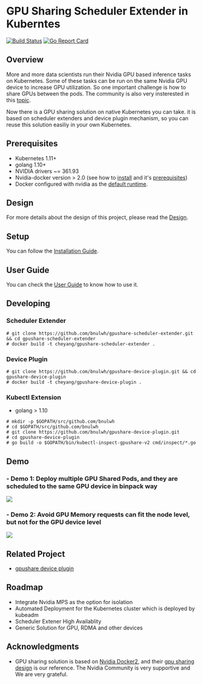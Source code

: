 # GPU Sharing Scheduler Extender in Kuberntes 

[![Build Status](https://travis-ci.org/bnulwh/gpushare-scheduler-extender.svg?branch=master)](https://travis-ci.org/bnulwh/gpushare-scheduler-extender) 
[![Go Report Card](https://goreportcard.com/badge/github.com/bnulwh/gpushare-scheduler-extender)](https://goreportcard.com/report/github.com/bnulwh/gpushare-scheduler-extender)


## Overview

More and more data scientists run their Nvidia GPU based inference tasks on Kubernetes. Some of these tasks can be run on the same Nvidia GPU device to increase GPU utilization. So one important challenge is how to share GPUs between the pods. The community is also very insterested in this [topic](https://github.com/kubernetes/kubernetes/issues/52757).

Now there is a GPU sharing solution on native Kubernetes you can take. it is based on scheduler extenders and device plugin mechanism, so you can reuse this solution easiliy in your own Kubernetes. 

## Prerequisites

- Kubernetes 1.11+
- golang 1.10+
- NVIDIA drivers ~= 361.93
- Nvidia-docker version > 2.0 (see how to [install](https://github.com/NVIDIA/nvidia-docker) and it's [prerequisites](https://github.com/nvidia/nvidia-docker/wiki/Installation-\(version-2.0\)#prerequisites))
- Docker configured with nvidia as the [default runtime](https://github.com/NVIDIA/nvidia-docker/wiki/Advanced-topics#default-runtime).

## Design

For more details about the design of this project, please read the [Design](docs/designs/designs.md).

## Setup

You can follow the [Installation Guide](docs/install.md).

## User Guide

You can check the [User Guide](docs/userguide.md) to know how to use it.

## Developing

### Scheduler Extender

```
# git clone https://github.com/bnulwh/gpushare-scheduler-extender.git && cd gpushare-scheduler-extender
# docker build -t cheyang/gpushare-scheduler-extender .
```

### Device Plugin

```
# git clone https://github.com/bnulwh/gpushare-device-plugin.git && cd gpushare-device-plugin
# docker build -t cheyang/gpushare-device-plugin .
```

### Kubectl Extension

- golang > 1.10

```
# mkdir -p $GOPATH/src/github.com/bnulwh
# cd $GOPATH/src/github.com/bnulwh
# git clone https://github.com/bnulwh/gpushare-device-plugin.git
# cd gpushare-device-plugin
# go build -o $GOPATH/bin/kubectl-inspect-gpushare-v2 cmd/inspect/*.go
```

## Demo

### - Demo 1: Deploy multiple GPU Shared Pods, and they are scheduled to the same GPU device in binpack way 

[![](demo1.jpg)](http://cloud.video.taobao.com//play/u/2987821887/p/2/e/6/t/1/214292079721.mp4)

### - Demo 2:  Avoid GPU Memory requests can fit the node level, but not for the GPU device level

[![](demo2.jpg)](http://cloud.video.taobao.com//play/u/2987821887/p/2/e/6/t/1/214235285109.mp4)

## Related Project

- [gpushare device plugin](https://github.com/bnulwh/gpushare-device-plugin.git)

## Roadmap

- Integrate Nvidia MPS as the option for isolation
- Automated Deployment for the Kubernetes cluster which is deployed by kubeadm
- Scheduler Extener High Availablity
- Generic Solution for GPU, RDMA and other devices

## Acknowledgments

- GPU sharing solution is based on [Nvidia Docker2](https://github.com/NVIDIA/nvidia-docker), and their [gpu sharing design](https://docs.google.com/document/d/1ZgKH_K4SEfdiE_OfxQ836s4yQWxZfSjS288Tq9YIWCA/edit#heading=h.r88v2xgacqr) is our reference. The Nvidia Community is very supportive and We are very grateful.
